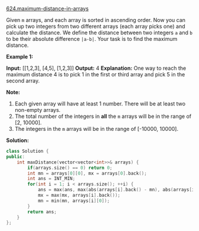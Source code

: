 [624.maximum-distance-in-arrays](https://leetcode.com/problems/maximum-distance-in-arrays/)  

Given `m` arrays, and each array is sorted in ascending order. Now you can pick up two integers from two different arrays (each array picks one) and calculate the distance. We define the distance between two integers `a` and `b` to be their absolute difference `|a-b|`. Your task is to find the maximum distance.

**Example 1:**  

**Input:** 
\[\[1,2,3\],
 \[4,5\],
 \[1,2,3\]\]
**Output:** 4
**Explanation:** 
One way to reach the maximum distance 4 is to pick 1 in the first or third array and pick 5 in the second array.

**Note:**  

1.  Each given array will have at least 1 number. There will be at least two non-empty arrays.
2.  The total number of the integers in **all** the `m` arrays will be in the range of \[2, 10000\].
3.  The integers in the `m` arrays will be in the range of \[-10000, 10000\].  



**Solution:**  

```cpp
class Solution {
public:
    int maxDistance(vector<vector<int>>& arrays) {
        if(arrays.size() == 0) return 0;
        int mn = arrays[0][0], mx = arrays[0].back();
        int ans = INT_MIN;
        for(int i = 1; i < arrays.size(); ++i) {
            ans = max(ans, max(abs(arrays[i].back() - mn), abs(arrays[i][0] - mx)) );
            mx = max(mx, arrays[i].back());
            mn = min(mn, arrays[i][0]);
        }
        return ans;
    }
};
```
      